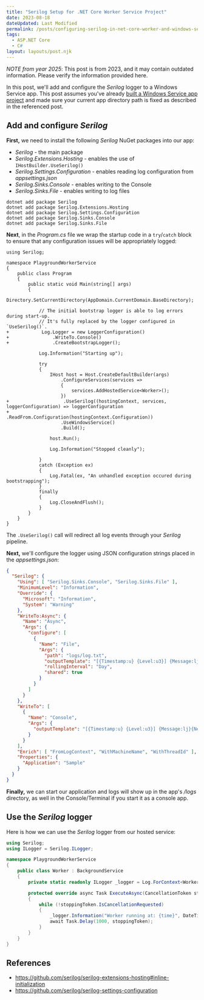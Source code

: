 ```yaml
---
title: "Serilog Setup for .NET Core Worker Service Project"
date: 2023-08-18
dateUpdated: Last Modified
permalink: /posts/configuring-serilog-in-net-core-worker-and-windows-service-applications/
tags:
  - ASP.NET Core
  - C#
layout: layouts/post.njk
---
```


*NOTE from year 2025*: This post is from 2023, and it may contain outdated information. Please verify the information provided here.

In this post, we'll add and configure the *Serilog* logger to a Windows Service app. This post assumes you've already [built a Windows Service app project](/building-windows-service-applications-in-net-core) and made sure your current app directory path is fixed as described in the referenced post.

## Add and configure *Serilog*

**First,** we need to install the following *Serilog* NuGet packages into our app:
- *Serilog* - the main package
- *Serilog.Extensions.Hosting* - enables the use of `IHostBuilder.UseSerilog()`
- *Serilog.Settings.Configuration* - enables reading log configuration from *appsettings.json*
- *Serilog.Sinks.Console* - enables writing to the Console
- *Serilog.Sinks.File* - enables writing to log files

```
dotnet add package Serilog
dotnet add package Serilog.Extensions.Hosting
dotnet add package Serilog.Settings.Configuration
dotnet add package Serilog.Sinks.Console
dotnet add package Serilog.Sinks.File
```

**Next**, in the _Program.cs_ file we wrap the startup code in a `try`/`catch` block to ensure that any configuration issues will be appropriately logged:

```diff-cs
using Serilog;

namespace PlaygroundWorkerService
{
    public class Program
    {
        public static void Main(string[] args)
        {
            Directory.SetCurrentDirectory(AppDomain.CurrentDomain.BaseDirectory);

            // The initial bootstrap logger is able to log errors during start-up.
            // It's fully replaced by the logger configured in `UseSerilog()`.
+            Log.Logger = new LoggerConfiguration()
+                .WriteTo.Console()
+                .CreateBootstrapLogger();

            Log.Information("Starting up");

            try
            {
                IHost host = Host.CreateDefaultBuilder(args)
                    .ConfigureServices(services =>
                    {
                        services.AddHostedService<Worker>();
                    })
+                    .UseSerilog((hostingContext, services, loggerConfiguration) => loggerConfiguration
+                        .ReadFrom.Configuration(hostingContext.Configuration))
                    .UseWindowsService()
                    .Build();
                    
                host.Run();

                Log.Information("Stopped cleanly");

            }
            catch (Exception ex)
            {
                Log.Fatal(ex, "An unhandled exception occured during bootstrapping");
            }
            finally
            {
                Log.CloseAndFlush();
            }
        }
    }
}
```

The `.UseSerilog()` call will redirect all log events through your *Serilog* pipeline.

**Next,** we'll configure the logger using JSON configuration strings placed in the *appsettings.json*:

```json
{
  "Serilog": {
    "Using": [ "Serilog.Sinks.Console", "Serilog.Sinks.File" ],
    "MinimumLevel": "Information",
    "Override": {
      "Microsoft": "Information",
      "System": "Warning"
    },
    "WriteTo:Async": {
      "Name": "Async",
      "Args": {
        "configure": [
          {
            "Name": "File",
            "Args": {
              "path": "logs/log.txt",
              "outputTemplate": "[{Timestamp:u} {Level:u3}] {Message:lj}{NewLine}{Exception}",
              "rollingInterval": "Day",
              "shared": true
            }
          }
        ]
      }
    },
    "WriteTo": [
      {
        "Name": "Console",
        "Args": {
          "outputTemplate": "[{Timestamp:u} {Level:u3}] {Message:lj}{NewLine}{Exception}"
        }
      }
    ],
    "Enrich": [ "FromLogContext", "WithMachineName", "WithThreadId" ],
    "Properties": {
      "Application": "Sample"
    }
  }
}
```

**Finally,** we can start our application and logs will show up in the app's */logs* directory, as well in the Console/Terminal if you start it as a console app.

## Use the *Serilog* logger

Here is how we can use the *Serilog* logger from our hosted service:

```cs
using Serilog;
using ILogger = Serilog.ILogger;

namespace PlaygroundWorkerService
{
    public class Worker : BackgroundService
    {
        private static readonly ILogger _logger = Log.ForContext<Worker>();

        protected override async Task ExecuteAsync(CancellationToken stoppingToken)
        {
            while (!stoppingToken.IsCancellationRequested)
            {
                _logger.Information("Worker running at: {time}", DateTimeOffset.Now);
                await Task.Delay(1000, stoppingToken);
            }
        }
    }
}
```

## References

- https://github.com/serilog/serilog-extensions-hosting#inline-initialization
- https://github.com/serilog/serilog-settings-configuration
